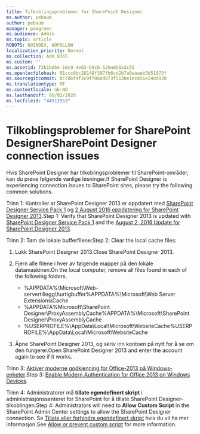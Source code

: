 ```yaml
---
title: Tilkoblingsproblemer for SharePoint Designer
ms.author: pebaum
author: pebaum
manager: pamgreen
ms.audience: Admin
ms.topic: article
ROBOTS: NOINDEX, NOFOLLOW
localization_priority: Normal
ms.collection: Adm_O365
ms.custom: ''
ms.assetid: f2b1b6b4-10c9-4e83-b9cb-529a0b8a3c55
ms.openlocfilehash: 01ccc6bc28148f397fb6cd2b7a0eaaeb5b51973f
ms.sourcegitcommit: bc7d6f4f3c9f7060d073f5130e1ec856e248d020
ms.translationtype: MT
ms.contentlocale: nb-NO
ms.lasthandoff: 06/02/2020
ms.locfileid: "44511553"
---
```

# <a name="sharepoint-designer-connection-issues"></a><span data-ttu-id="a1fea-102">Tilkoblingsproblemer for SharePoint Designer</span><span class="sxs-lookup"><span data-stu-id="a1fea-102">SharePoint Designer connection issues</span></span> 

<span data-ttu-id="a1fea-103">Hvis SharePoint Designer har tilkoblingsproblemer til SharePoint-områder, kan du prøve følgende vanlige løsninger.</span><span class="sxs-lookup"><span data-stu-id="a1fea-103">If SharePoint Designer is experiencing connection issues to SharePoint sites, please try the following common solutions.</span></span>

<span data-ttu-id="a1fea-104">Trinn 1: Kontroller at SharePoint Designer 2013 er oppdatert med [SharePoint Designer Service Pack 1](https://support.microsoft.com/help/2817441/description-of-microsoft-sharepoint-designer-2013-service-pack-1-sp1) og [2 August 2016 oppdatering for SharePoint Designer 2013](https://support.microsoft.com/help/3114721/august-2-2016-update-for-sharepoint-designer-2013-kb3114721).</span><span class="sxs-lookup"><span data-stu-id="a1fea-104">Step 1: Verify that SharePoint Designer 2013 is updated with [SharePoint Designer Service Pack 1](https://support.microsoft.com/help/2817441/description-of-microsoft-sharepoint-designer-2013-service-pack-1-sp1) and the [August 2, 2016 Update for SharePoint Designer 2013](https://support.microsoft.com/help/3114721/august-2-2016-update-for-sharepoint-designer-2013-kb3114721).</span></span>



<span data-ttu-id="a1fea-105">Trinn 2: Tøm de lokale bufferfilene:</span><span class="sxs-lookup"><span data-stu-id="a1fea-105">Step 2: Clear the local cache files:</span></span>

1. <span data-ttu-id="a1fea-106">Lukk SharePoint Designer 2013.</span><span class="sxs-lookup"><span data-stu-id="a1fea-106">Close SharePoint Designer 2013.</span></span>

2. <span data-ttu-id="a1fea-107">Fjern alle filene i hver av følgende mapper på den lokale datamaskinen.</span><span class="sxs-lookup"><span data-stu-id="a1fea-107">On the local computer, remove all files found in each of the following folders.</span></span>

    - <span data-ttu-id="a1fea-108">%APPDATA%\Microsoft\Web-servertillegg\hurtigbuffer</span><span class="sxs-lookup"><span data-stu-id="a1fea-108">%APPDATA%\Microsoft\Web Server Extensions\Cache</span></span>
    - <span data-ttu-id="a1fea-109">%APPDATA%Microsoft\SharePoint Designer\ProxyAssemblyCache</span><span class="sxs-lookup"><span data-stu-id="a1fea-109">%APPDATA%\Microsoft\SharePoint Designer\ProxyAssemblyCache</span></span>
    - <span data-ttu-id="a1fea-110">%USERPROFILE%\AppData\Local\Microsoft\WebsiteCache</span><span class="sxs-lookup"><span data-stu-id="a1fea-110">%USERPROFILE%\AppData\Local\Microsoft\WebsiteCache</span></span>

3. <span data-ttu-id="a1fea-111">Åpne SharePoint Designer 2013, og skriv inn kontoen på nytt for å se om den fungerer.</span><span class="sxs-lookup"><span data-stu-id="a1fea-111">Open SharePoint Designer 2013 and enter the account again to see if it works.</span></span>

<span data-ttu-id="a1fea-112">Trinn 3: [Aktiver moderne godkjenning for Office-2013 på Windows-enheter](https://docs.microsoft.com/microsoft-365/admin/security-and-compliance/enable-modern-authentication).</span><span class="sxs-lookup"><span data-stu-id="a1fea-112">Step 3: [Enable Modern Authentication for Office 2013 on Windows Devices](https://docs.microsoft.com/microsoft-365/admin/security-and-compliance/enable-modern-authentication).</span></span>

<span data-ttu-id="a1fea-113">Trinn 4: Administratorer må **tillate egendefinert skript** i administrasjonssenteret for SharePoint for å tillate SharePoint Designer-tilkoblingen.</span><span class="sxs-lookup"><span data-stu-id="a1fea-113">Step 4: Administrators will need to **Allow Custom Script** in the SharePoint Admin Center settings to allow the SharePoint Designer connection.</span></span> <span data-ttu-id="a1fea-114">Se [Tillate eller forhindre egendefinert skript](https://docs.microsoft.com/sharepoint/allow-or-prevent-custom-script) hvis du vil ha mer informasjon.</span><span class="sxs-lookup"><span data-stu-id="a1fea-114">See [Allow or prevent custom script](https://docs.microsoft.com/sharepoint/allow-or-prevent-custom-script) for more information.</span></span>



